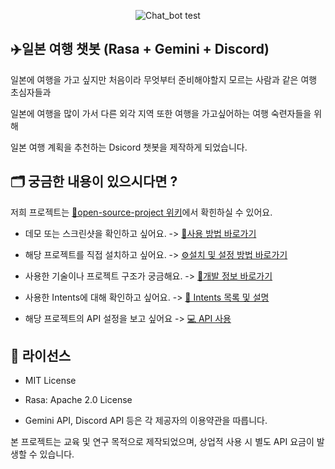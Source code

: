 <div align="center">

![Chat_bot test](https://github.com/user-attachments/assets/cb22261d-e991-4aae-9640-4778fa32d1dc)

</div>

## ✈️일본 여행 챗봇 (Rasa + Gemini + Discord)
일본에 여행을 가고 싶지만 처음이라 무엇부터 준비해야할지 모르는 사람과 같은 여행 초심자들과

일본에 여행을 많이 가서 다른 외각 지역 또한 여행을 가고싶어하는 여행 숙련자들을 위해 

일본 여행 계획을 추천하는 Dsicord 챗봇을 제작하게 되었습니다. 


## 🗂 궁금한 내용이 있으시다면 ?

저희 프로젝트는 [📌open-source-project 위키](https://github.com/ssingi/open-source-project/wiki)에서 확힌하실 수 있어요. 

- 데모 또는 스크린샷을 확인하고 싶어요. -> [📃사용 방법 바로가기](https://github.com/ssingi/open-source-project/wiki/%EC%82%AC%EC%9A%A9-%EB%B0%A9%EB%B2%95)

- 해당 프로젝트를 직접 설치하고 싶어요. -> [⚙️설치 및 설정 방법 바로가기](https://github.com/ssingi/open-source-project/wiki/%EC%84%A4%EC%B9%98-%EB%B0%8F-%EC%84%A4%EC%A0%95-%EB%B0%A9%EB%B2%95)

- 사용한 기술이나 프로젝트 구조가 궁금해요. -> [🚩개발 정보 바로가기](https://github.com/ssingi/open-source-project/wiki/%EA%B0%9C%EB%B0%9C-%EC%A0%95%EB%B3%B4)

- 사용한 Intents에 대해 확인하고 싶어요. -> [📁 Intents 목록 및 설명](https://github.com/ssingi/open-source-project/wiki/Intents-%EB%AA%A9%EB%A1%9D-%EB%B0%8F-%EC%84%A4%EB%AA%85)

- 해당 프로젝트의 API 설정을 보고 싶어요 -> [💻 API 사용](https://github.com/ssingi/open-source-project/wiki/%EC%82%AC%EC%9A%A9-%EB%B0%A9%EB%B2%95)

## 📝 라이선스

- MIT License

- Rasa: Apache 2.0 License

- Gemini API, Discord API 등은 각 제공자의 이용약관을 따릅니다.


본 프로젝트는 교육 및 연구 목적으로 제작되었으며, 상업적 사용 시 별도 API 요금이 발생할 수 있습니다.
